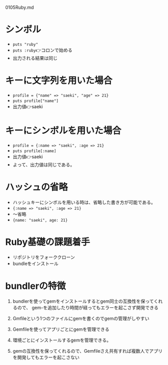 0105Ruby.md
# シンボル
- `puts "ruby"`
- `puts :ruby`👉コロンで始める
- 出力される結果は同じ

# キーに文字列を用いた場合
- `profile = {"name" => "saeki", "age" => 21}`
-   `puts profile["name"]`
- 出力値👉saeki

# キーにシンボルを用いた場合
- `profile = {:name => "saeki", :age => 21}`
-   `puts profile[:name]`
- 出力値👉saeki
- よって、出力値は同じである。

# ハッシュの省略
- ハッシュキーにシンボルを用いる時は、省略した書き方が可能である。
- `{:name => "saeki", :age => 21}`
- ～省略
- `{name: "saeki", age: 21}`

# Ruby基礎の課題着手
- リポジトリをフォーククローン
- bundleをインストール
# bundlerの特徴
1. bundlerを使ってgemをインストールするとgem同士の互換性を保ってくれるので、
gem-を追加したり時間が経ってもエラーを起こさず開発できる

2. Gmfileという1つのファイルにgemを書くのでgemの管理がしやすい

3. Gemfileを使ってアプリごとにgemを管理できる

4. 環境ごとにインストールするgemを管理できる。

5. gemの互換性を保ってくれるので、Gemfileさえ共有すれば複数人でアプリを開発してもエラーを起こさない
